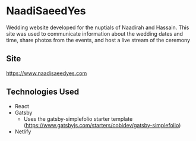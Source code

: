 # NaadiSaeedYes

Wedding website developed for the nuptials of Naadirah and Hassain. This site was used to communicate information about the wedding dates and time, share photos from the events, and host a live stream of the ceremony

## Site

https://www.naadisaeedyes.com

## Technologies Used

- React
- Gatsby
  - Uses the gatsby-simplefolio starter template (https://www.gatsbyjs.com/starters/cobidev/gatsby-simplefolio)
- Netlify
